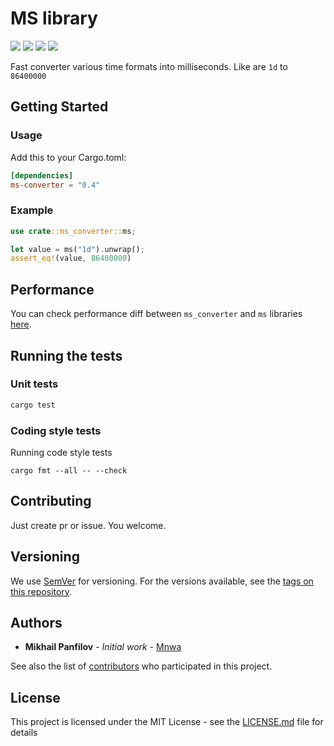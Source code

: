 # MS library
[![](https://docs.rs/ms-converter/badge.svg)](https://docs.rs/ms-converter/)
[![](https://github.com/Mnwa/ms/workflows/build/badge.svg?branch=master)](https://github.com/Mnwa/ms/actions?query=workflow%3Abuild)
[![](https://img.shields.io/crates/v/ms-converter.svg)](https://crates.io/crates/ms-converter)
[![](https://img.shields.io/crates/d/ms-converter.svg)](https://crates.io/crates/ms-converter)

Fast converter various time formats into milliseconds.
Like are `1d` to `86400000`

## Getting Started

### Usage
Add this to your Cargo.toml:

```toml
[dependencies]
ms-converter = "0.4"
```

### Example

```rust
use crate::ms_converter::ms;

let value = ms("1d").unwrap();
assert_eq!(value, 86400000)
```

## Performance
You can check performance diff between `ms_converter` and `ms` libraries [here](Benchmark.md).

## Running the tests

### Unit tests

```bash
cargo test
```

### Coding style tests

Running code style tests

```
cargo fmt --all -- --check
```

## Contributing

Just create pr or issue. You welcome.

## Versioning

We use [SemVer](http://semver.org/) for versioning. For the versions available, see the [tags on this repository](https://github.com/Mnwa/ms/tags). 

## Authors

* **Mikhail Panfilov** - *Initial work* - [Mnwa](https://github.com/Mnwa)

See also the list of [contributors](https://github.com/Mnwa/ms/contributors) who participated in this project.

## License

This project is licensed under the MIT License - see the [LICENSE.md](LICENSE.md) file for details
